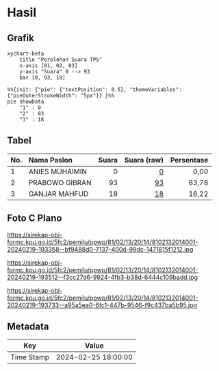 # Hasil

## Grafik

```mermaid
xychart-beta
    title "Perolehan Suara TPS"
    x-axis [01, 02, 03]
    y-axis "Suara" 0 --> 93
    bar [0, 93, 18]
```

```mermaid
%%{init: {"pie": {"textPosition": 0.5}, "themeVariables": {"pieOuterStrokeWidth": "5px"}} }%%
pie showData
    "1" : 0
    "2" : 93
    "3" : 18
```

## Tabel

| No. | Nama Paslon    | Suara | Suara (raw) | Persentase |
|:--- |:-------------- | -----:| -----------:| ----------:|
| 1   | ANIES MUHAIMIN | 0     | [0][p-1]    | 0,00       |
| 2   | PRABOWO GIBRAN | 93    | [93][p-2]   | 83,78      |
| 3   | GANJAR MAHFUD  | 18    | [18][p-3]   | 16,22      |


[p-1]: https://github.com/gigit-pemilu/pemilu-2024-81-maluku/blob/main/pilpres/hitung-suara/sub/81-maluku/sub/02-maluku-tenggara/sub/13-kei-kecil-timur/sub/2014-semawi/sub/001-tps/sub/paslon-1.txt
[p-2]: https://github.com/gigit-pemilu/pemilu-2024-81-maluku/blob/main/pilpres/hitung-suara/sub/81-maluku/sub/02-maluku-tenggara/sub/13-kei-kecil-timur/sub/2014-semawi/sub/001-tps/sub/paslon-2.txt
[p-3]: https://github.com/gigit-pemilu/pemilu-2024-81-maluku/blob/main/pilpres/hitung-suara/sub/81-maluku/sub/02-maluku-tenggara/sub/13-kei-kecil-timur/sub/2014-semawi/sub/001-tps/sub/paslon-3.txt

## Foto C Plano

https://sirekap-obj-formc.kpu.go.id/5fc2/pemilu/ppwp/81/02/13/20/14/8102132014001-20240219-193358--bf9488d0-7137-400d-99dc-1471815f1212.jpg

https://sirekap-obj-formc.kpu.go.id/5fc2/pemilu/ppwp/81/02/13/20/14/8102132014001-20240219-193512--f3cc27d6-9924-4fb3-b38d-6444c109badd.jpg

https://sirekap-obj-formc.kpu.go.id/5fc2/pemilu/ppwp/81/02/13/20/14/8102132014001-20240219-193733--a95a5ea0-6fc1-447b-9546-f9c437ba5b95.jpg


## Metadata

| Key        | Value               |
| ---------- | ------------------- |
| Time Stamp | 2024-02-25 18:00:00 |



